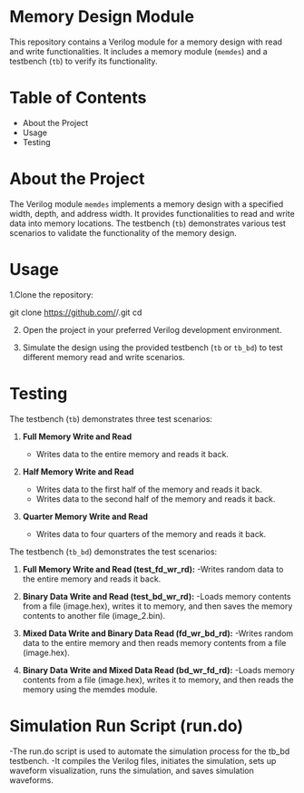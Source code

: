 # Memory Design Module

This repository contains a Verilog module for a memory design with read and write functionalities. It includes a memory module (`memdes`) and a testbench (`tb`) to verify its functionality.

# Table of Contents
- About the Project
- Usage
- Testing
  
# About the Project

The Verilog module `memdes` implements a memory design with a specified width, depth, and address width. It provides functionalities to read and write data into memory locations. The testbench (`tb`) demonstrates various test scenarios to validate the functionality of the memory design.

# Usage
1.Clone the repository:
  
  git clone https://github.com/<username>/<repository>.git
  cd <repository>

2. Open the project in your preferred Verilog development environment.

3. Simulate the design using the provided testbench (`tb` or `tb_bd`) to test different memory read and write scenarios.

# Testing

The testbench (`tb`) demonstrates three test scenarios:
1. **Full Memory Write and Read**
   - Writes data to the entire memory and reads it back.

2. **Half Memory Write and Read**
   - Writes data to the first half of the memory and reads it back.
   - Writes data to the second half of the memory and reads it back.

3. **Quarter Memory Write and Read**
   - Writes data to four quarters of the memory and reads it back.

The testbench (`tb_bd`) demonstrates the test scenarios:

1. **Full Memory Write and Read (test_fd_wr_rd):**
        -Writes random data to the entire memory and reads it back.

2. **Binary Data Write and Read (test_bd_wr_rd):**
        -Loads memory contents from a file (image.hex), writes it to memory, and then saves the memory contents to another file (image_2.bin).

3. **Mixed Data Write and Binary Data Read (fd_wr_bd_rd):**
        -Writes random data to the entire memory and then reads memory contents from a file (image.hex).

4. **Binary Data Write and Mixed Data Read (bd_wr_fd_rd):**
        -Loads memory contents from a file (image.hex), writes it to memory, and then reads the memory using the memdes module.


# Simulation Run Script (run.do)

-The run.do script is used to automate the simulation process for the tb_bd testbench. 
-It compiles the Verilog files, initiates the simulation, sets up waveform visualization, runs the simulation, and saves simulation waveforms.
